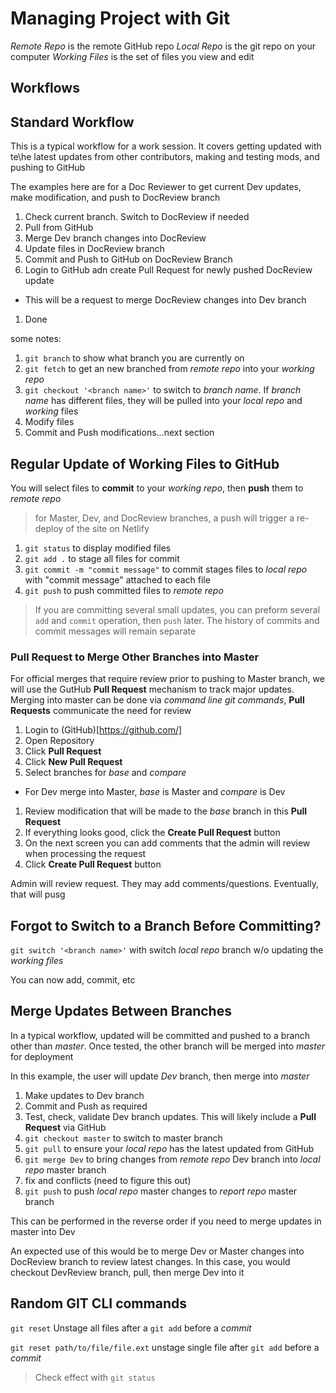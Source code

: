 # Managing Project with Git

*Remote Repo* is the remote GitHub repo
*Local Repo* is the git repo on your computer
*Working Files* is the set of files you view and edit

## Workflows

## Standard Workflow
This is a typical workflow for a work session. It covers getting updated with te\he latest updates from other contributors, making and testing mods, and pushing to GitHub

The examples here are for a Doc Reviewer to get current Dev updates, make modification, and push to DocReview branch

1. Check current branch. Switch to DocReview if needed
1. Pull from GitHub
1. Merge Dev branch changes into DocReview
1. Update files in DocReview branch
1. Commit and Push to GitHub on DocReview Branch
1. Login to GitHub adn create Pull Request for newly pushed DocReview update
  - This will be a request to merge DocReview changes into Dev branch
1. Done

some notes: 

1. ```git branch``` to show what branch you are currently on
1. ```git fetch``` to get an new branched from *remote repo* into your *working repo*
1. ```git checkout '<branch name>'``` to switch to *branch name*. If *branch name* has different files, they will be pulled into your *local repo* and *working* files
1. Modify files
1. Commit and Push modifications...next section

## Regular Update of Working Files to GitHub
You will select files to **commit** to your *working repo*, then **push** them to *remote repo*

> for Master, Dev, and DocReview branches, a push will trigger a re-deploy of the site on Netlify

1. ```git status``` to display modified files
1. ```git add .``` to stage all files for commit
1. ```git commit -m "commit message"``` to commit stages files to *local repo* with "commit message" attached to each file
1. ```git push``` to push committed files to *remote repo*

> If you are committing several small updates, you can preform several ```add``` and ```commit``` operation, then ```push``` later. The history of commits and commit messages will remain separate

### Pull Request to Merge Other Branches into Master
For official merges that require review prior to pushing to Master branch, we will use the GutHub **Pull Request** mechanism to track major updates. Merging into master can be done via *command line git commands*, **Pull Requests** communicate the need for review

1. Login to (GitHub)[https://github.com/]
1. Open Repository
1. Click **Pull Request** 
1. Click **New Pull Request**
1. Select branches for *base* and *compare*
  - For Dev merge into Master, *base* is Master and *compare* is Dev
1. Review modification that will be made to the *base* branch in this **Pull Request**
1. If everything looks good, click the **Create Pull Request** button
1. On the next screen you can add comments that the admin will review when processing the request
1. Click **Create Pull Request** button

Admin will review request. They may add comments/questions. Eventually, that will pusg

## Forgot to Switch to a Branch Before Committing?
```git switch '<branch name>'``` with switch *local repo* branch w/o updating the *working files*

You can now add, commit, etc


## Merge Updates Between Branches
In a typical workflow, updated will be committed and pushed to a branch other than *master*. Once tested, the other branch will be merged into *master* for deployment

In this example, the user will update *Dev* branch, then merge into *master*

1. Make updates to Dev branch
1. Commit and Push as required
1. Test, check, validate Dev branch updates. This will likely include a **Pull Request** via GitHub
1. ```git checkout master``` to switch to master branch
1. ```git pull``` to ensure your *local repo* has the latest updated from GitHub
1. ```git merge Dev``` to bring changes from *remote repo* Dev branch into *local repo* master branch
1. fix and conflicts (need to figure this out)
1. ```git push``` to push *local repo* master changes to *report repo* master branch

This can be performed in the reverse order if you need to merge updates in master into Dev

An expected use of this would be to merge Dev or Master changes into DocReview branch to review latest changes. In this case, you would checkout DevReview branch, pull, then merge Dev into it

## Random GIT CLI commands

```git reset``` Unstage all files after a ```git add``` before a *commit*

```git reset path/to/file/file.ext``` unstage single file after ```git add```  before a *commit*

> Check effect with ```git status```

